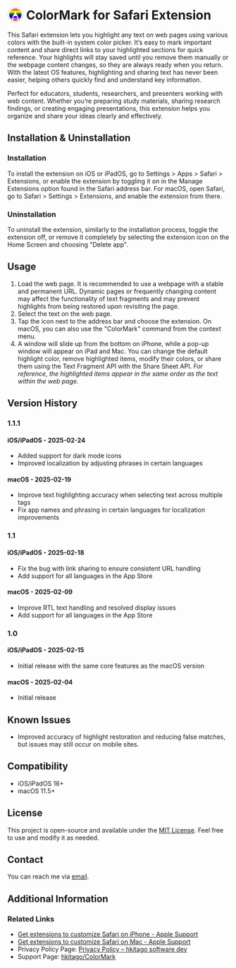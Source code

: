 # <img src="https://raw.githubusercontent.com/hkitago/ColorMark/refs/heads/main/Shared%20(App)/Resources/Icon.png" height="36" valign="bottom"/> ColorMark for Safari Extension

This Safari extension lets you highlight any text on web pages using various colors with the built-in system color picker. It’s easy to mark important content and share direct links to your highlighted sections for quick reference. Your highlights will stay saved until you remove them manually or the webpage content changes, so they are always ready when you return. With the latest OS features, highlighting and sharing text has never been easier, helping others quickly find and understand key information.

Perfect for educators, students, researchers, and presenters working with web content. Whether you’re preparing study materials, sharing research findings, or creating engaging presentations, this extension helps you organize and share your ideas clearly and effectively.

## Installation & Uninstallation

### Installation

To install the extension on iOS or iPadOS, go to Settings > Apps > Safari > Extensions, or enable the extension by toggling it on in the Manage Extensions option found in the Safari address bar.
For macOS, open Safari, go to Safari > Settings > Extensions, and enable the extension from there.

### Uninstallation

To uninstall the extension, similarly to the installation process, toggle the extension off, or remove it completely by selecting the extension icon on the Home Screen and choosing "Delete app".

## Usage

1. Load the web page. It is recommended to use a webpage with a stable and permanent URL. Dynamic pages or frequently changing content may affect the functionality of text fragments and may prevent highlights from being restored upon revisiting the page.
2. Select the text on the web page.
3. Tap the icon next to the address bar and choose the extension. On macOS, you can also use the "ColorMark" command from the context menu.
4. A window will slide up from the bottom on iPhone, while a pop-up window will appear on iPad and Mac. You can change the default highlight color, remove highlighted items, modify their colors, or share them using the Text Fragment API with the Share Sheet API. *For reference, the highlighted items appear in the same order as the text within the web page.*

## Version History

### 1.1.1

#### **iOS/iPadOS** - 2025-02-24

- Added support for dark mode icons
- Improved localization by adjusting phrases in certain languages

#### **macOS** - 2025-02-19

- Improve text highlighting accuracy when selecting text across multiple tags
- Fix app names and phrasing in certain languages for localization improvements

### 1.1

#### **iOS/iPadOS** - 2025-02-18

- Fix the bug with link sharing to ensure consistent URL handling
- Add support for all languages in the App Store

#### **macOS** - 2025-02-09

- Improve RTL text handling and resolved display issues
- Add support for all languages in the App Store

### 1.0

#### **iOS/iPadOS** - 2025-02-15

- Initial release with the same core features as the macOS version

#### **macOS** - 2025-02-04

- Initial release

## Known Issues

- Improved accuracy of highlight restoration and reducing false matches, but issues may still occur on mobile sites.

## Compatibility

- iOS/iPadOS 16+
- macOS 11.5+

## License

This project is open-source and available under the [MIT License](LICENSE). Feel free to use and modify it as needed.

## Contact

You can reach me via [email](mailto:hkitago@icloud.com?subject=Support%20for%20ColorMark).

## Additional Information

### Related Links

- [Get extensions to customize Safari on iPhone - Apple Support](https://support.apple.com/guide/iphone/iphab0432bf6/18.0/ios/18.0)
- [Get extensions to customize Safari on Mac - Apple Support](https://support.apple.com/guide/safari/get-extensions-sfri32508/mac)
- Privacy Policy Page: [Privacy Policy – hkitago software dev](https://hkitago.com/wpautoterms/privacy-policy/)
- Support Page: [hkitago/ColorMark](https://github.com/hkitago/ColorMark/)
